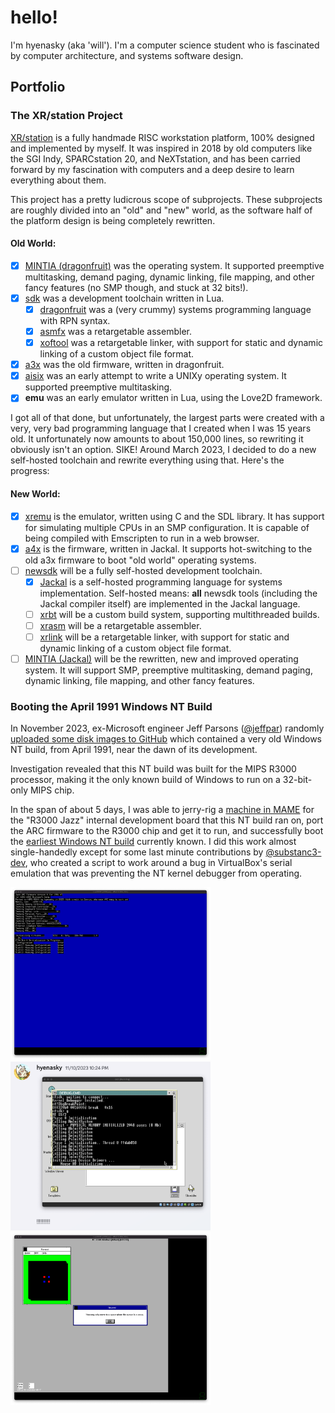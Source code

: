 # hello!

I'm hyenasky (aka 'will'). I'm a computer science student who is fascinated by computer architecture, and systems software design.

## Portfolio

### The XR/station Project

[XR/station](https://xrarch.github.io) is a fully handmade RISC workstation platform, 100% designed and implemented by myself. It was inspired in 2018 by old computers like the SGI Indy, SPARCstation 20, and NeXTstation, and has been carried forward by my fascination with computers and a deep desire to learn everything about them.

This project has a pretty ludicrous scope of subprojects. These subprojects are roughly divided into an "old" and "new" world, as the software half of the platform design is being completely rewritten.

#### Old World:

- [x] [MINTIA (dragonfruit)](https://github.com/xrarch/mintia) was the operating system. It supported preemptive multitasking, demand paging, dynamic linking, file mapping, and other fancy features (no SMP though, and stuck at 32 bits!).
- [x] [sdk](https://github.com/xrarch/sdk) was a development toolchain written in Lua.
    - [x] [dragonfruit](https://github.com/xrarch/sdk/tree/master/dragonfruit) was a (very crummy) systems programming language with RPN syntax.
    - [x] [asmfx](https://github.com/xrarch/sdk/tree/master/asmfx) was a retargetable assembler.
    - [x] [xoftool](https://github.com/xrarch/sdk/tree/master/xoftool) was a retargetable linker, with support for static and dynamic linking of a custom object file format.
- [x] [a3x](https://github.com/xrarch/a4x) was the old firmware, written in dragonfruit.
- [x] [aisix](https://github.com/xrarch/aisix) was an early attempt to write a UNIXy operating system. It supported preemptive multitasking.
- [x] **emu** was an early emulator written in Lua, using the Love2D framework.

I got all of that done, but unfortunately, the largest parts were created with a very, very bad programming language that I created when I was 15 years old. It unfortunately now amounts to about 150,000 lines, so rewriting it obviously isn't an option. SIKE! Around March 2023, I decided to do a new self-hosted toolchain and rewrite everything using that. Here's the progress:

#### New World:

- [x] [xremu](https://github.com/xrarch/xremu) is the emulator, written using C and the SDL library. It has support for simulating multiple CPUs in an SMP configuration. It is capable of being compiled with Emscripten to run in a web browser.
- [x] [a4x](https://github.com/xrarch/a4x) is the firmware, written in Jackal. It supports hot-switching to the old a3x firmware to boot "old world" operating systems.
- [ ] [newsdk](https://github.com/xrarch/newsdk) will be a fully self-hosted development toolchain.
    - [x] [Jackal](https://github.com/xrarch/newsdk/tree/main/Jackal) is a self-hosted programming language for systems implementation. Self-hosted means: **all** newsdk tools (including the Jackal compiler itself) are implemented in the Jackal language.
    - [ ] [xrbt](https://github.com/xrarch/newsdk/tree/main/XrBuildTool) will be a custom build system, supporting multithreaded builds.
    - [ ] [xrasm](https://github.com/xrarch/newsdk/tree/main/XrAsm) will be a retargetable assembler.
    - [ ] [xrlink](https://github.com/xrarch/newsdk/tree/main/XrLink) will be a retargetable linker, with support for static and dynamic linking of a custom object file format.
- [ ] [MINTIA (Jackal)](https://github.com/xrarch/mintia2) will be the rewritten, new and improved operating system. It will support SMP, preemptive multitasking, demand paging, dynamic linking, file mapping, and other fancy features.

### Booting the April 1991 Windows NT Build

In November 2023, ex-Microsoft engineer Jeff Parsons ([@jeffpar](https://github.com/jeffpar)) randomly [uploaded some disk images to GitHub](https://github.com/jeffpar/pcjs-miscdisks/commit/745b046f85939929f6b87baa8e573d2517adc657) which contained a very old Windows NT build, from April 1991, near the dawn of its development.

Investigation revealed that this NT build was built for the MIPS R3000 processor, making it the only known build of Windows to run on a 32-bit-only MIPS chip.

In the span of about 5 days, I was able to jerry-rig a [machine in MAME](https://github.com/hyenasky/mame-r3kjazz) for the "R3000 Jazz" internal development board that this NT build ran on, port the ARC firmware to the R3000 chip and get it to run, and successfully boot the [earliest Windows NT build](https://betawiki.net/wiki/Windows_NT_3.1_April_1991_build) currently known. I did this work almost single-handedly except for some last minute contributions by [@substanc3-dev](https://github.com/substanc3-dev), who created a script to work around a bug in VirtualBox's serial emulation that was preventing the NT kernel debugger from operating.

<img src="https://raw.githubusercontent.com/hyenasky/hyenasky/main/arc3000.png" width="320">
<img src="https://raw.githubusercontent.com/hyenasky/hyenasky/main/aprilntboot.png" width="320">
<img src="https://raw.githubusercontent.com/hyenasky/hyenasky/main/aprilntrunning.png" width="320">